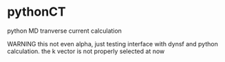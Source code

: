 pythonCT
========

python MD tranverse current calculation

WARNING this not even alpha, just testing interface with dynsf and python calculation.
the k vector is not properly selected at now

